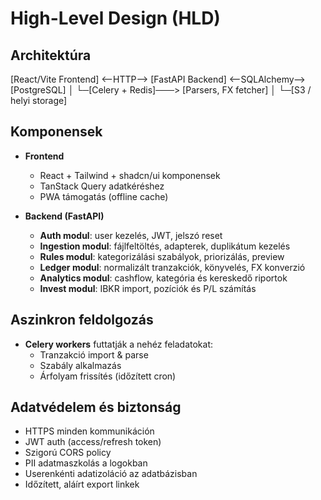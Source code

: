 # High-Level Design (HLD)

## Architektúra
[React/Vite Frontend] <--HTTP--> [FastAPI Backend] <--SQLAlchemy--> [PostgreSQL]
│
└─[Celery + Redis]───> [Parsers, FX fetcher]
│
└─[S3 / helyi storage]

## Komponensek
- **Frontend**  
  - React + Tailwind + shadcn/ui komponensek  
  - TanStack Query adatkéréshez  
  - PWA támogatás (offline cache)

- **Backend (FastAPI)**  
  - **Auth modul**: user kezelés, JWT, jelszó reset  
  - **Ingestion modul**: fájlfeltöltés, adapterek, duplikátum kezelés  
  - **Rules modul**: kategorizálási szabályok, priorizálás, preview  
  - **Ledger modul**: normalizált tranzakciók, könyvelés, FX konverzió  
  - **Analytics modul**: cashflow, kategória és kereskedő riportok  
  - **Invest modul**: IBKR import, pozíciók és P/L számítás

## Aszinkron feldolgozás
- **Celery workers** futtatják a nehéz feladatokat:  
  - Tranzakció import & parse  
  - Szabály alkalmazás  
  - Árfolyam frissítés (időzített cron)  

## Adatvédelem és biztonság
- HTTPS minden kommunikáción  
- JWT auth (access/refresh token)  
- Szigorú CORS policy  
- PII adatmaszkolás a logokban  
- Userenkénti adatizoláció az adatbázisban  
- Időzített, aláírt export linkek
